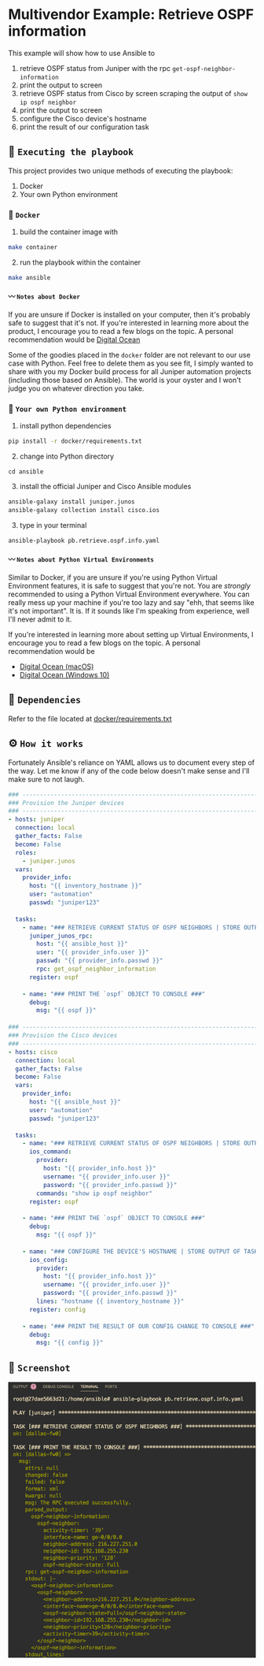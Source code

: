 # Multivendor Example: Retrieve OSPF information

This example will show how to use Ansible to 

1. retrieve OSPF status from Juniper with the rpc `get-ospf-neighbor-information`
2. print the output to screen
3. retrieve OSPF status from Cisco by screen scraping the output of `show ip ospf neighbor`
4. print the output to screen
5. configure the Cisco device's hostname
6. print the result of our configuration task

## 🚀 `Executing the playbook`

This project provides two unique methods of executing the playbook:

1. Docker
2. Your own Python environment

### 🐳 `Docker`

1. build the container image with

```sh
make container
```

2. run the playbook within the container

```sh
make ansible
```

#### 〰️ `Notes about Docker`

If you are unsure if Docker is installed on your computer, then it's probably safe to suggest that it's not. If you're interested in learning more about the product, I encourage you to read a few blogs on the topic. A personal recommendation would be [Digital Ocean](https://www.digitalocean.com/community/tutorial_collections/how-to-install-and-use-docker#:~:text=Docker%20is%20an%20application%20that,on%20the%20host%20operating%20system.)

Some of the goodies placed in the `docker` folder are not relevant to our use case with Python. Feel free to delete them as you see fit, I simply wanted to share with you my Docker build process for all Juniper automation projects (including those based on Ansible). The world is your oyster and I won't judge you on whatever direction you take.

### 🐍 `Your own Python environment`

1. install python dependencies 

```sh
pip install -r docker/requirements.txt
```

2. change into Python directory 

```
cd ansible
```

3. install the official Juniper and Cisco Ansible modules

```sh
ansible-galaxy install juniper.junos
ansible-galaxy collection install cisco.ios
```

3. type in your terminal

```sh
ansible-playbook pb.retrieve.ospf.info.yaml
```

#### 〰️ `Notes about Python Virtual Environments`

Similar to Docker, if you are unsure if you're using Python Virtual Environment features, it is safe to suggest that you're not. You are *strongly* recommended to using a Python Virtual Environment everywhere. You can really mess up your machine if you're too lazy and say "ehh, that seems like it's not important". It is. If it sounds like I'm speaking from experience, well I'll never admit to it.

If you're interested in learning more about setting up Virtual Environments, I encourage you to read a few blogs on the topic. A personal recommendation would be

- [Digital Ocean (macOS)](https://www.digitalocean.com/community/tutorials/how-to-install-python-3-and-set-up-a-local-programming-environment-on-macos)
- [Digital Ocean (Windows 10)](https://www.digitalocean.com/community/tutorials/how-to-install-python-3-and-set-up-a-local-programming-environment-on-windows-10)

## 📝 `Dependencies`

Refer to the file located at [docker/requirements.txt](docker/requirements.txt)

## ⚙️ `How it works`

Fortunately Ansible's reliance on YAML allows us to document every step of the way. Let me know if any of the code below doesn't make sense and I'll make sure to not laugh.

```yaml
### ---------------------------------------------------------------------------
### Provision the Juniper devices
### ---------------------------------------------------------------------------
- hosts: juniper
  connection: local
  gather_facts: False
  become: False
  roles: 
    - juniper.junos
  vars:
    provider_info:
      host: "{{ inventory_hostname }}"
      user: "automation"
      passwd: "juniper123"

  tasks:
    - name: "### RETRIEVE CURRENT STATUS OF OSPF NEIGHBORS | STORE OUTPUT AS OBJECT `ospf` ###"
      juniper_junos_rpc:
        host: "{{ ansible_host }}"
        user: "{{ provider_info.user }}"
        passwd: "{{ provider_info.passwd }}"
        rpc: get_ospf_neighbor_information
      register: ospf

    - name: "### PRINT THE `ospf` OBJECT TO CONSOLE ###"
      debug:
        msg: "{{ ospf }}"

### ---------------------------------------------------------------------------
### Provision the Cisco devices
### ---------------------------------------------------------------------------
- hosts: cisco
  connection: local
  gather_facts: False
  become: False
  vars:
    provider_info:
      host: "{{ ansible_host }}"
      user: "automation"
      passwd: "juniper123"

  tasks:
    - name: "### RETRIEVE CURRENT STATUS OF OSPF NEIGHBORS | STORE OUTPUT AS OBJECT `ospf` ###"
      ios_command:
        provider:
          host: "{{ provider_info.host }}"
          username: "{{ provider_info.user }}"
          password: "{{ provider_info.passwd }}"
        commands: "show ip ospf neighbor"
      register: ospf

    - name: "### PRINT THE `ospf` OBJECT TO CONSOLE ###"
      debug:
        msg: "{{ ospf }}"

    - name: "### CONFIGURE THE DEVICE'S HOSTNAME | STORE OUTPUT OF TASK IN OBJECT CALLED `config` ###"
      ios_config:
        provider:
          host: "{{ provider_info.host }}"
          username: "{{ provider_info.user }}"
          password: "{{ provider_info.passwd }}"
        lines: "hostname {{ inventory_hostname }}"
      register: config

    - name: "### PRINT THE RESULT OF OUR CONFIG CHANGE TO CONSOLE ###"
      debug:
        msg: "{{ config }}"
```

## 📸 `Screenshot`

![app.py](./static/images/screenshot.png)
